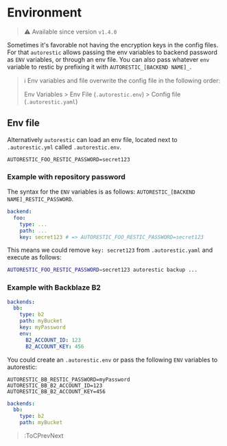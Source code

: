 # Environment

> ⚠ Available since version `v1.4.0`

Sometimes it's favorable not having the encryption keys in the config files.
For that `autorestic` allows passing the env variables to backend password as `ENV` variables, or through an env file.
You can also pass whatever `env` variable to restic by prefixing it with `AUTORESTIC_[BACKEND NAME]_`.

> ℹ️ Env variables and file overwrite the config file in the following order:
>
> Env Variables > Env File (`.autorestic.env`) > Config file (`.autorestic.yaml`)

## Env file

Alternatively `autorestic` can load an env file, located next to `.autorestic.yml` called `.autorestic.env`.

```
AUTORESTIC_FOO_RESTIC_PASSWORD=secret123
```

### Example with repository password

The syntax for the `ENV` variables is as follows: `AUTORESTIC_[BACKEND NAME]_RESTIC_PASSWORD`.

```yaml | autorestic.yaml
backend:
  foo:
    type: ...
    path: ...
    key: secret123 # => AUTORESTIC_FOO_RESTIC_PASSWORD=secret123
```

This means we could remove `key: secret123` from `.autorestic.yaml` and execute as follows:

```bash
AUTORESTIC_FOO_RESTIC_PASSWORD=secret123 autorestic backup ...
```

### Example with Backblaze B2

```yaml | autorestic.yaml
backends:
  bb:
    type: b2
    path: myBucket
    key: myPassword
    env:
      B2_ACCOUNT_ID: 123
      B2_ACCOUNT_KEY: 456
```

You could create an `.autorestic.env` or pass the following `ENV` variables to autorestic:

```
AUTORESTIC_BB_RESTIC_PASSWORD=myPassword
AUTORESTIC_BB_B2_ACCOUNT_ID=123
AUTORESTIC_BB_B2_ACCOUNT_KEY=456
```

```yaml | autorestic.yaml
backends:
  bb:
    type: b2
    path: myBucket
```

> :ToCPrevNext
